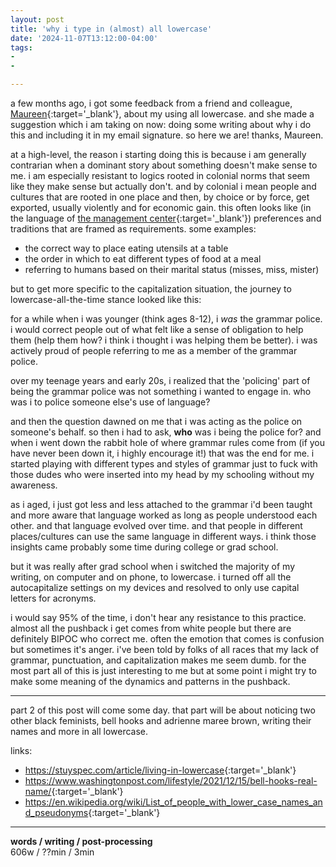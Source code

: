 ```yaml
---
layout: post
title: 'why i type in (almost) all lowercase'
date: '2024-11-07T13:12:00-04:00'
tags:
- 
- 

--- 
```



a few months ago, i got some feedback from a friend and colleague, [Maureen](https://maureenwhiteconsulting.com/){:target='_blank'}, about my using all lowercase. and she made a suggestion which i am taking on now: doing some writing about why i do this and including it in my email signature. so here we are! thanks, Maureen. 

at a high-level, the reason i starting doing this is because i am generally contrarian when a dominant story about something doesn't make sense to me. i am especially resistant to logics rooted in colonial norms that seem like they make sense but actually don't. and by colonial i mean people and cultures that are rooted in one place and then, by choice or by force, get exported, usually violently and for economic gain. this often looks like (in the language of [the management center](https://www.managementcenter.org/resources/thats-how-weve-always-done-it-a-guide-to-using-ptr/){:target='_blank'}) preferences and traditions that are framed as requirements. some examples:

* the correct way to place eating utensils at a table
* the order in which to eat different types of food at a meal 
* referring to humans based on their marital status (misses, miss, mister)

but to get more specific to the capitalization situation, the journey to lowercase-all-the-time stance looked like this:

for a while when i was younger (think ages 8-12), i *was* the grammar police. i would correct people out of what felt like a sense of obligation to help them (help them how? i think i thought i was helping them be better). i was actively proud of people referring to me as a member of the grammar police.

over my teenage years and early 20s, i realized that the 'policing' part of being the grammar police was not something i wanted to engage in. who was i to police someone else's use of language? 

and then the question dawned on me that i was acting as the police on someone's behalf. so then i had to ask, **who** was i being the police for? and when i went down the rabbit hole of where grammar rules come from (if you have never been down it, i highly encourage it!) that was the end for me. i started playing with different types and styles of grammar just to fuck with those dudes who were inserted into my head by my schooling without my awareness. 

as i aged, i just got less and less attached to the grammar i'd been taught and more aware that language worked as long as people understood each other. and that language evolved over time. and that people in different places/cultures can use the same language in different ways. i think those insights came probably some time during college or grad school. 

but it was really after grad school when i switched the majority of my writing, on computer and on phone, to lowercase. i turned off all the autocapitalize settings on my devices and resolved to only use capital letters for acronyms. 

i would say 95% of the time, i don't hear any resistance to this practice. almost all the pushback i get comes from white people but there are definitely BIPOC who correct me. often the emotion that comes is confusion but sometimes it's anger. i've been told by folks of all races that my lack of grammar, punctuation, and capitalization makes me seem dumb. for the most part all of this is just interesting to me but at some point i might try to make some meaning of the dynamics and patterns in the pushback. 

---

part 2 of this post will come some day. that part will be about noticing two other black feminists, bell hooks and adrienne maree brown, writing their names and more in all lowercase.

links:

* <https://stuyspec.com/article/living-in-lowercase>{:target='_blank'}
* <https://www.washingtonpost.com/lifestyle/2021/12/15/bell-hooks-real-name/>{:target='_blank'}
* <https://en.wikipedia.org/wiki/List_of_people_with_lower_case_names_and_pseudonyms>{:target='_blank'}




---



<!-- &#042; = asterisk -->
<!-- &#039; = single quote '-->

**words / writing / post-processing**  
606w / ??min / 3min